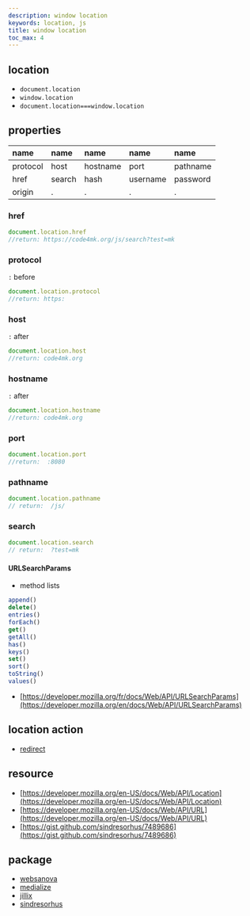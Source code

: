```yaml
---
description: window location
keywords: location, js
title: window location
toc_max: 4
---
```


## location

* `document.location`
* `window.location`
* `document.location===window.location`

## properties

| name     | name     | name| name | name|
| :------------- | :------------- |:-------------|:-------------|:-------------|
|protocol|host|hostname|port|pathname|
|href|search|hash|username|password|
|origin|.|.|.|.|


### href

```js
document.location.href
//return: https://code4mk.org/js/search?test=mk
```

### protocol

`:` before

```js
document.location.protocol
//return: https:
```

### host

`:` after

```js
document.location.host
//return: code4mk.org
```

### hostname

`:` after

```js
document.location.hostname
//return: code4mk.org
```

### port

```js
document.location.port
//return:  :8080
```

### pathname

```js
document.location.pathname
// return:  /js/
```

### search

```js
document.location.search
// return:  ?test=mk
```

#### URLSearchParams

* method lists

```js
append()
delete()
entries()
forEach()
get()
getAll()
has()
keys()
set()
sort()
toString()
values()
```

* [https://developer.mozilla.org/fr/docs/Web/API/URLSearchParams](https://developer.mozilla.org/en/docs/Web/API/URLSearchParams)

## location action

* [redirect](https://appendto.com/2016/04/javascript-redirect-how-to-redirect-a-web-page-with-javascript/)

## resource

* [https://developer.mozilla.org/en-US/docs/Web/API/Location](https://developer.mozilla.org/en-US/docs/Web/API/Location)
* [https://developer.mozilla.org/en-US/docs/Web/API/URL](https://developer.mozilla.org/en-US/docs/Web/API/URL)
* [https://gist.github.com/sindresorhus/7489686](https://gist.github.com/sindresorhus/7489686)
## package

* [websanova](https://github.com/websanova/js-url)
* [medialize](https://github.com/medialize/URI.js/)
* [jillix](https://github.com/jillix/url.js/)
* [sindresorhus](https://github.com/sindresorhus/query-string)
